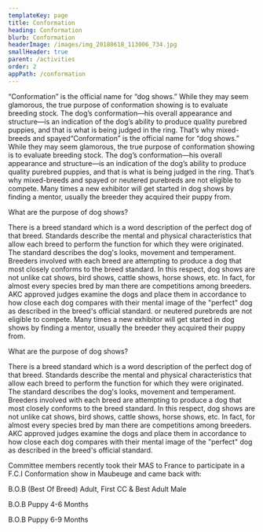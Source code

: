 ```yaml
---
templateKey: page
title: Conformation
heading: Conformation
blurb: Conformation
headerImage: /images/img_20180618_113006_734.jpg
smallHeader: true
parent: /activities
order: 2
appPath: /conformation
---
```

“Conformation” is the official name for “dog shows.” While they may seem glamorous, the true purpose of conformation showing is to evaluate breeding stock. The dog’s conformation—his overall appearance and structure—is an indication of the dog’s ability to produce quality purebred puppies, and that is what is being judged in the ring. That’s why mixed-breeds and spayed“Conformation” is the official name for “dog shows.” While they may seem glamorous, the true purpose of conformation showing is to evaluate breeding stock. The dog’s conformation—his overall appearance and structure—is an indication of the dog’s ability to produce quality purebred puppies, and that is what is being judged in the ring. That’s why mixed-breeds and spayed or neutered purebreds are not eligible to compete. Many times a new exhibitor will get started in dog shows by finding a mentor, usually the breeder they acquired their puppy from.
 
What are the purpose of dog shows?

There is a breed standard which is a word description of the perfect dog of that breed. Standards describe the mental and physical characteristics that allow each breed to perform the function for which they were originated. The standard describes the dog's looks, movement and temperament. Breeders involved with each breed are attempting to produce a dog that most closely conforms to the breed standard. In this respect, dog shows are not unlike cat shows, bird shows, cattle shows, horse shows, etc. In fact, for almost every species bred by man there are competitions among breeders. AKC approved judges examine the dogs and place them in accordance to how close each dog compares with their mental image of the "perfect" dog as described in the breed's official standard. or neutered purebreds are not eligible to compete. Many times a new exhibitor will get started in dog shows by finding a mentor, usually the breeder they acquired their puppy from.

 
What are the purpose of dog shows?

There is a breed standard which is a word description of the perfect dog of that breed. Standards describe the mental and physical characteristics that allow each breed to perform the function for which they were originated. The standard describes the dog's looks, movement and temperament. Breeders involved with each breed are attempting to produce a dog that most closely conforms to the breed standard. In this respect, dog shows are not unlike cat shows, bird shows, cattle shows, horse shows, etc. In fact, for almost every species bred by man there are competitions among breeders. AKC approved judges examine the dogs and place them in accordance to how close each dog compares with their mental image of the "perfect" dog as described in the breed's official standard.

Committee members recently took their MAS to France to participate in a F.C.I Conformation show in Maubeuge and came back with:

B.O.B (Best Of Breed) Adult, First CC & Best Adult Male

B.O.B Puppy 4-6 Months

B.O.B Puppy 6-9 Months
